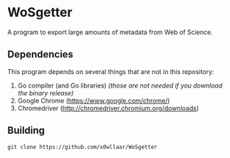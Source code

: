 
# WoSgetter

A program to export large amounts of metadata from Web of Science.

## Dependencies

This program depends on several things that are not in this repository:
1. Go compiler (and Go libraries) *(those are not needed if you download the binary release)*
2. Google Chrome (https://www.google.com/chrome/)
3. Chromedriver (http://chromedriver.chromium.org/downloads)

## Building

    git clone https://github.com/x0wllaar/WoSgetter